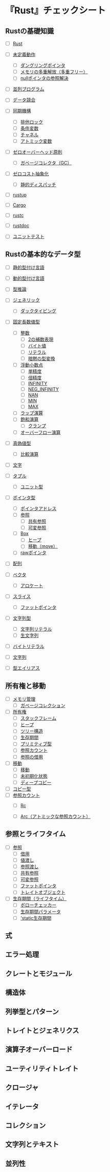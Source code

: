 # 『Rust』チェックシート


## Rustの基礎知識

- [ ] [Rust](./chapters/01_basic_knowledge_of_rust.ja.md#rustの概要)
- [ ] [未定義動作](./chapters/01_basic_knowledge_of_rust.ja.md#未定義動作)
	- [ ] [ダングリングポインタ](./chapters/01_basic_knowledge_of_rust.ja.md#未定義動作)
	- [ ] [メモリの多重解放（多重フリー）](./chapters/01_basic_knowledge_of_rust.ja.md#未定義動作)
	- [ ] [nullポインタの参照解決](./chapters/01_basic_knowledge_of_rust.ja.md#未定義動作)
- [ ] [並列プログラム](./chapters/01_basic_knowledge_of_rust.ja.md#並列プログラム)
- [ ] [データ競合](./chapters/01_basic_knowledge_of_rust.ja.md#並列プログラム)
- [ ] [同期機構](./chapters/01_basic_knowledge_of_rust.ja.md#並列プログラム)
	- [ ] [排他ロック](./chapters/01_basic_knowledge_of_rust.ja.md#並列プログラム)
	- [ ] [条件変数](./chapters/01_basic_knowledge_of_rust.ja.md#並列プログラム)
	- [ ] [チャネル](./chapters/01_basic_knowledge_of_rust.ja.md#並列プログラム)
	- [ ] [アトミック変数](./chapters/01_basic_knowledge_of_rust.ja.md#並列プログラム)
- [ ] [ゼロオーバーヘッド原則](./chapters/01_basic_knowledge_of_rust.ja.md#実行速度)
	- [ ] [ガベージコレクタ（GC）](./chapters/01_basic_knowledge_of_rust.ja.md#実行速度)
- [ ] [ゼロコスト抽象化](./chapters/01_basic_knowledge_of_rust.ja.md#実行速度)
	- [ ] [静的ディスパッチ](./chapters/01_basic_knowledge_of_rust.ja.md#実行速度)
- [ ] [rustup](./chapters/01_basic_knowledge_of_rust.ja.md#rust開発を支えるツール)
- [ ] [Cargo](./chapters/01_basic_knowledge_of_rust.ja.md#rust開発を支えるツール)
- [ ] [rustc](./chapters/01_basic_knowledge_of_rust.ja.md#rust開発を支えるツール)
- [ ] [rustdoc](./chapters/01_basic_knowledge_of_rust.ja.md#rust開発を支えるツール)
- [ ] [ユニットテスト](./chapters/01_basic_knowledge_of_rust.ja.md#ユニットテスト)


## Rustの基本的なデータ型

- [ ] [静的型付け言語](./chapters/02_data_type.ja.md#rustの型システム)
- [ ] [動的型付け言語](./chapters/02_data_type.ja.md#rustの型システム)
- [ ] [型推論](./chapters/02_data_type.ja.md#型推論)
- [ ] [ジェネリック](./chapters/02_data_type.ja.md#ジェネリック)
	- [ ] [ダックタイピング](./chapters/02_data_type.ja.md#ジェネリック)
- [ ] [固定長数値型](./chapters/02_data_type.ja.md#固定長数値)
	- [ ] [整数](./chapters/02_data_type.ja.md#整数)
		- [ ] [2の補数表現](./chapters/02_data_type.ja.md#整数)
		- [ ] [バイト値](./chapters/02_data_type.ja.md#整数)
		- [ ] [リテラル](./chapters/02_data_type.ja.md#整数)
		- [ ] [暗黙の型変換](./chapters/02_data_type.ja.md#整数)
	- [ ] [浮動小数点](./chapters/02_data_type.ja.md#浮動小数点)
		- [ ] [単精度](./chapters/02_data_type.ja.md#浮動小数点)
		- [ ] [倍精度](./chapters/02_data_type.ja.md#浮動小数点)
		- [ ] [INFINITY](./chapters/02_data_type.ja.md#浮動小数点)
		- [ ] [NEG_INFINITY](./chapters/02_data_type.ja.md#浮動小数点)
		- [ ] [NAN](./chapters/02_data_type.ja.md#浮動小数点)
		- [ ] [MIN](./chapters/02_data_type.ja.md#浮動小数点)
		- [ ] [MAX](./chapters/02_data_type.ja.md#浮動小数点)
	- [ ] [ラップ演算](./chapters/02_data_type.ja.md#ラップ演算)
	- [ ] [飽和演算](./chapters/02_data_type.ja.md#飽和演算)
		- [ ] [クランプ](./chapters/02_data_type.ja.md#飽和演算)
	- [ ] [オーバーフロー演算](./chapters/02_data_type.ja.md#オーバーフロー演算)
- [ ] [真偽値型](./chapters/02_data_type.ja.md#真偽値型)
	- [ ] [比較演算](./chapters/02_data_type.ja.md#真偽値型)
- [ ] [文字](./chapters/02_data_type.ja.md#文字)
- [ ] [タプル](./chapters/02_data_type.ja.md#タプル)
	- [ ] [ユニット型](./chapters/02_data_type.ja.md#タプル)
- [ ] [ポインタ型](./chapters/02_data_type.ja.md#ポインタ型)
	- [ ] [ポインタアドレス](./chapters/02_data_type.ja.md#ポインタ型)
	- [ ] [参照](./chapters/02_data_type.ja.md#参照)
		- [ ] [共有参照](./chapters/02_data_type.ja.md#参照)
		- [ ] [可変参照](./chapters/02_data_type.ja.md#参照)
	- [ ] [Box](./chapters/02_data_type.ja.md#box)
		- [ ] [ヒープ](./chapters/02_data_type.ja.md#box)
		- [ ] [移動（move）](./chapters/02_data_type.ja.md#box)
	- [ ] [rawポインタ](./chapters/02_data_type.ja.md#rawポインタ)
- [ ] [配列](./chapters/02_data_type.ja.md#配列)
- [ ] [ベクタ](./chapters/02_data_type.ja.md#ベクタ)
	- [ ] [アロケート](./chapters/02_data_type.ja.md#ベクタ)
- [ ] [スライス](./chapters/02_data_type.ja.md#スライス)
	- [ ] [ファットポインタ](./chapters/02_data_type.ja.md#スライス)
- [ ] [文字列型](./chapters/02_data_type.ja.md#文字列型)
	- [ ] [文字列リテラル](./chapters/02_data_type.ja.md#文字列リテラル)
	- [ ] [生文字列](./chapters/02_data_type.ja.md#文字列リテラル)
- [ ] [バイトリテラル](./chapters/02_data_type.ja.md#バイトリテラル)
- [ ] [文字列](./chapters/02_data_type.ja.md#文字列)
- [ ] [型エイリアス](./chapters/02_data_type.ja.md#型エイリアス)


## 所有権と移動

- [ ] [メモリ管理](./chapters/03_ownership_and_move.ja.md#メモリ管理)
	- [ ] [ガベージコレクション](./chapters/03_ownership_and_move.ja.md#メモリ管理)
- [ ] [所有権](./chapters/03_ownership_and_move.ja.md#所有権)
	- [ ] [スタックフレーム](./chapters/03_ownership_and_move.ja.md#所有権)
	- [ ] [ヒープ](./chapters/03_ownership_and_move.ja.md#所有権)
	- [ ] [ツリー構造](./chapters/03_ownership_and_move.ja.md#所有権)
	- [ ] [生存期間](./chapters/03_ownership_and_move.ja.md#所有権)
	- [ ] [プリミティブ型](./chapters/03_ownership_and_move.ja.md#所有権)
	- [ ] [参照カウント](./chapters/03_ownership_and_move.ja.md#所有権)
	- [ ] [参照の借用](./chapters/03_ownership_and_move.ja.md#所有権)
- [ ] [移動](./chapters/03_ownership_and_move.ja.md#移動)
	- [ ] [移動](./chapters/03_ownership_and_move.ja.md#移動)
	- [ ] [未初期化状態](./chapters/03_ownership_and_move.ja.md#移動)
	- [ ] [ディープコピー](./chapters/03_ownership_and_move.ja.md#移動)
- [ ] [コピー型](./chapters/03_ownership_and_move.ja.md#コピー型)
- [ ] [参照カウント](./chapters/03_ownership_and_move.ja.md#rcとarc)
	- [ ] [Rc](./chapters/03_ownership_and_move.ja.md#rcとarc)
	- [ ] [Arc（アトミックな参照カウント）](./chapters/03_ownership_and_move.ja.md#rcとarc)


## 参照とライフタイム

- [ ] [参照](./chapters/04_reference_and_lifetime.ja.md#参照と借用)
	- [ ] [借用](./chapters/04_reference_and_lifetime.ja.md#参照と借用)
	- [ ] [値渡し](./chapters/04_reference_and_lifetime.ja.md#参照と借用)
	- [ ] [参照渡し](./chapters/04_reference_and_lifetime.ja.md#参照と借用)
	- [ ] [共有参照](./chapters/04_reference_and_lifetime.ja.md#参照と借用)
	- [ ] [可変参照](./chapters/04_reference_and_lifetime.ja.md#参照と借用)
	- [ ] [ファットポインタ](./chapters/04_reference_and_lifetime.ja.md#ファットポインタ)
	- [ ] [トレイトオブジェクト](./chapters/04_reference_and_lifetime.ja.md#ファットポインタ)
- [ ] [生存期間（ライフタイム）](./chapters/04_reference_and_lifetime.ja.md#ライフタイム)
	- [ ] [ボローチェッカー](./chapters/04_reference_and_lifetime.ja.md#ライフタイムのルール)
	- [ ] [生存期間パラメータ](./chapters/04_reference_and_lifetime.ja.md#staticな生存期間)
	- [ ] ['static生存期間](./chapters/04_reference_and_lifetime.ja.md#staticな生存期間)

## 式


## エラー処理


## クレートとモジュール


## 構造体


## 列挙型とパターン


## トレイトとジェネリクス


## 演算子オーバーロード


## ユーティリティトレイト


## クロージャ


## イテレータ


## コレクション


## 文字列とテキスト


## 並列性
